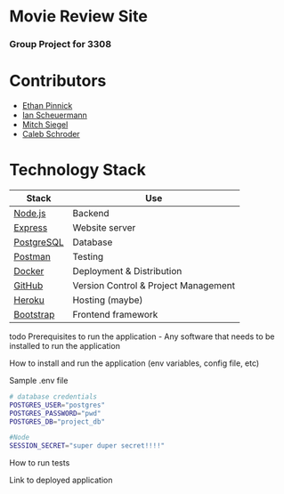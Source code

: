 # Movie Review Site
### Group Project for 3308
# Contributors
- [Ethan Pinnick](https://github.com/EPinnick)
- [Ian Scheuermann](https://github.com/ischeuermann)
- [Mitch Siegel](https://github.com/MitchSiegel)
- [Caleb Schroder](https://github.com/CalebSchroder1)

# Technology Stack
| Stack | Use |
| --- | --- | 
| [Node.js](https://nodejs.org/en/) | Backend |
| [Express](https://expressjs.com/)| Website server |
| [PostgreSQL](https://www.postgresql.org/) | Database |
| [Postman](https://www.postman.com/) | Testing |
| [Docker](https://www.docker.com/) | Deployment & Distribution |
| [GitHub](https://github.com) | Version Control & Project Management |
| [Heroku](https://www.heroku.com/) | Hosting (maybe) |
| [Bootstrap](https://getbootstrap.com/) | Frontend framework |

todo 
Prerequisites to run the application - Any software that needs to be installed to run the application

How to install and run the application (env variables, config file, etc)

Sample .env file
```bash
# database credentials
POSTGRES_USER="postgres"
POSTGRES_PASSWORD="pwd"
POSTGRES_DB="project_db"

#Node 
SESSION_SECRET="super duper secret!!!!"
```

How to run tests

Link to deployed application

